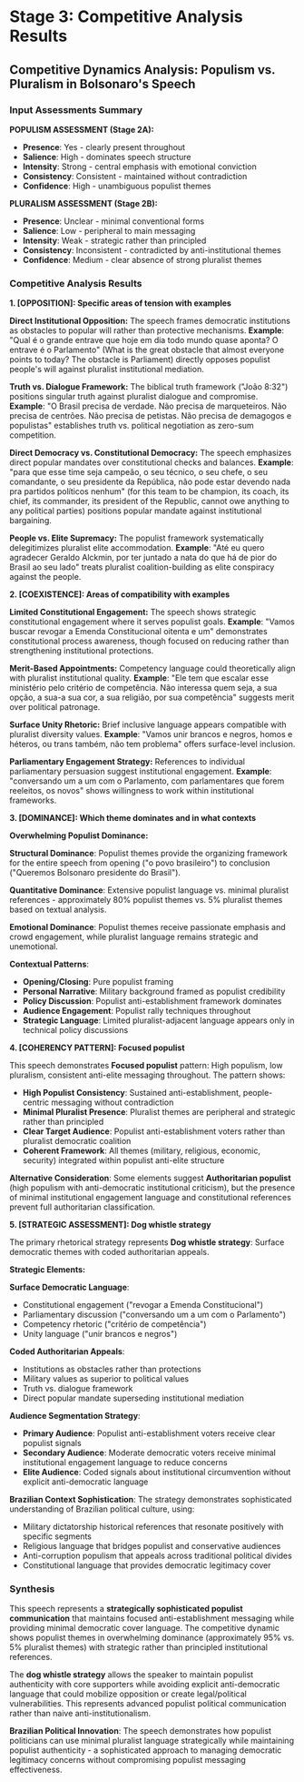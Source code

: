 # Stage 3: Competitive Analysis Results

## Competitive Dynamics Analysis: Populism vs. Pluralism in Bolsonaro's Speech

### Input Assessments Summary

**POPULISM ASSESSMENT (Stage 2A):**
- **Presence**: Yes - clearly present throughout
- **Salience**: High - dominates speech structure 
- **Intensity**: Strong - central emphasis with emotional conviction
- **Consistency**: Consistent - maintained without contradiction
- **Confidence**: High - unambiguous populist themes

**PLURALISM ASSESSMENT (Stage 2B):**  
- **Presence**: Unclear - minimal conventional forms
- **Salience**: Low - peripheral to main messaging
- **Intensity**: Weak - strategic rather than principled
- **Consistency**: Inconsistent - contradicted by anti-institutional themes
- **Confidence**: Medium - clear absence of strong pluralist themes

### Competitive Analysis Results

**1. [OPPOSITION]: Specific areas of tension with examples**

**Direct Institutional Opposition:**
The speech frames democratic institutions as obstacles to popular will rather than protective mechanisms. **Example**: "Qual é o grande entrave que hoje em dia todo mundo quase aponta? O entrave é o Parlamento" (What is the great obstacle that almost everyone points to today? The obstacle is Parliament) directly opposes populist people's will against pluralist institutional mediation.

**Truth vs. Dialogue Framework:** 
The biblical truth framework ("João 8:32") positions singular truth against pluralist dialogue and compromise. **Example**: "O Brasil precisa de verdade. Não precisa de marqueteiros. Não precisa de centrões. Não precisa de petistas. Não precisa de demagogos e populistas" establishes truth vs. political negotiation as zero-sum competition.

**Direct Democracy vs. Constitutional Democracy:**
The speech emphasizes direct popular mandates over constitutional checks and balances. **Example**: "para que esse time seja campeão, o seu técnico, o seu chefe, o seu comandante, o seu presidente da República, não pode estar devendo nada pra partidos políticos nenhum" (for this team to be champion, its coach, its chief, its commander, its president of the Republic, cannot owe anything to any political parties) positions popular mandate against institutional bargaining.

**People vs. Elite Supremacy:**
The populist framework systematically delegitimizes pluralist elite accommodation. **Example**: "Até eu quero agradecer Geraldo Alckmin, por ter juntado a nata do que há de pior do Brasil ao seu lado" treats pluralist coalition-building as elite conspiracy against the people.

**2. [COEXISTENCE]: Areas of compatibility with examples**

**Limited Constitutional Engagement:**
The speech shows strategic constitutional engagement where it serves populist goals. **Example**: "Vamos buscar revogar a Emenda Constitucional oitenta e um" demonstrates constitutional process awareness, though focused on reducing rather than strengthening institutional protections.

**Merit-Based Appointments:**
Competency language could theoretically align with pluralist institutional quality. **Example**: "Ele tem que escalar esse ministério pelo critério de competência. Não interessa quem seja, a sua opção, a sua-a sua cor, a sua religião, por sua competência" suggests merit over political patronage.

**Surface Unity Rhetoric:**
Brief inclusive language appears compatible with pluralist diversity values. **Example**: "Vamos unir brancos e negros, homos e héteros, ou trans também, não tem problema" offers surface-level inclusion.

**Parliamentary Engagement Strategy:**
References to individual parliamentary persuasion suggest institutional engagement. **Example**: "conversando um a um com o Parlamento, com parlamentares que forem reeleitos, os novos" shows willingness to work within institutional frameworks.

**3. [DOMINANCE]: Which theme dominates and in what contexts**

**Overwhelming Populist Dominance:**

**Structural Dominance**: Populist themes provide the organizing framework for the entire speech from opening ("o povo brasileiro") to conclusion ("Queremos Bolsonaro presidente do Brasil"). 

**Quantitative Dominance**: Extensive populist language vs. minimal pluralist references - approximately 80% populist themes vs. 5% pluralist themes based on textual analysis.

**Emotional Dominance**: Populist themes receive passionate emphasis and crowd engagement, while pluralist language remains strategic and unemotional.

**Contextual Patterns**:
- **Opening/Closing**: Pure populist framing
- **Personal Narrative**: Military background framed as populist credibility
- **Policy Discussion**: Populist anti-establishment framework dominates
- **Audience Engagement**: Populist rally techniques throughout
- **Strategic Language**: Limited pluralist-adjacent language appears only in technical policy discussions

**4. [COHERENCY PATTERN]: Focused populist**

This speech demonstrates **Focused populist** pattern: High populism, low pluralism, consistent anti-elite messaging throughout. The pattern shows:

- **High Populist Consistency**: Sustained anti-establishment, people-centric messaging without contradiction
- **Minimal Pluralist Presence**: Pluralist themes are peripheral and strategic rather than principled
- **Clear Target Audience**: Populist anti-establishment voters rather than pluralist democratic coalition
- **Coherent Framework**: All themes (military, religious, economic, security) integrated within populist anti-elite structure

**Alternative Consideration**: Some elements suggest **Authoritarian populist** (high populism with anti-democratic institutional criticism), but the presence of minimal institutional engagement language and constitutional references prevent full authoritarian classification.

**5. [STRATEGIC ASSESSMENT]: Dog whistle strategy**

The primary rhetorical strategy represents **Dog whistle strategy**: Surface democratic themes with coded authoritarian appeals.

**Strategic Elements:**

**Surface Democratic Language**: 
- Constitutional engagement ("revogar a Emenda Constitucional")
- Parliamentary discussion ("conversando um a um com o Parlamento") 
- Competency rhetoric ("critério de competência")
- Unity language ("unir brancos e negros")

**Coded Authoritarian Appeals**:
- Institutions as obstacles rather than protections
- Military values as superior to political values
- Truth vs. dialogue framework
- Direct popular mandate superseding institutional mediation

**Audience Segmentation Strategy**:
- **Primary Audience**: Populist anti-establishment voters receive clear populist signals
- **Secondary Audience**: Moderate democratic voters receive minimal institutional engagement language to reduce concerns
- **Elite Audience**: Coded signals about institutional circumvention without explicit anti-democratic language

**Brazilian Context Sophistication**:
The strategy demonstrates sophisticated understanding of Brazilian political culture, using:
- Military dictatorship historical references that resonate positively with specific segments
- Religious language that bridges populist and conservative audiences  
- Anti-corruption populism that appeals across traditional political divides
- Constitutional language that provides democratic legitimacy cover

### Synthesis

This speech represents a **strategically sophisticated populist communication** that maintains focused anti-establishment messaging while providing minimal democratic cover language. The competitive dynamic shows populist themes in overwhelming dominance (approximately 95% vs. 5% pluralist themes) with strategic rather than principled institutional references.

The **dog whistle strategy** allows the speaker to maintain populist authenticity with core supporters while avoiding explicit anti-democratic language that could mobilize opposition or create legal/political vulnerabilities. This represents advanced populist political communication rather than naive anti-institutionalism.

**Brazilian Political Innovation**: The speech demonstrates how populist politicians can use minimal pluralist language strategically while maintaining populist authenticity - a sophisticated approach to managing democratic legitimacy concerns without compromising populist messaging effectiveness. 
